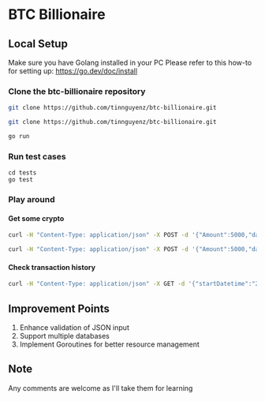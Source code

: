 # BTC Billionaire

## Local Setup

Make sure you have Golang installed in your PC
Please refer to this how-to for setting up: https://go.dev/doc/install


### Clone the btc-billionaire repository

```bash
git clone https://github.com/tinnguyenz/btc-billionaire.git

git clone https://github.com/tinnguyenz/btc-billionaire.git

go run
```


### Run test cases

```
cd tests
go test
```

### Play around

#### Get some crypto
```bash
curl -H "Content-Type: application/json" -X POST -d '{"Amount":5000,"datetime":"2022-02-03T06:48:02Z"}' localhost:8080/records

curl -H "Content-Type: application/json" -X POST -d '{"Amount":5000,"datetime":"2023-02-03T08:48:02Z"}' localhost:8080/records
```

#### Check transaction history
```bash
curl -H "Content-Type: application/json" -X GET -d '{"startDatetime":"2022-01-05T10:48:01+00:00","endDatetime":"2022-12-05T18:48:02+00:00"}' localhost:8080/showHistory
```

## Improvement Points
1. Enhance validation of JSON input
2. Support multiple databases
3. Implement Goroutines for better resource management

## Note
Any comments are welcome as I'll take them for learning
